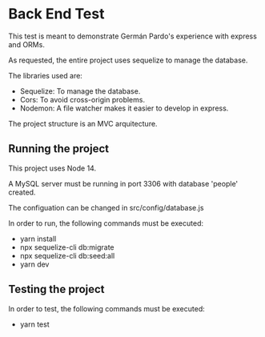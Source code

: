 # Back End Test

This test is meant to demonstrate Germán Pardo's experience with express and ORMs.

As requested, the entire project uses sequelize to manage the database.

The libraries used are:

- Sequelize: To manage the database.
- Cors: To avoid cross-origin problems.
- Nodemon: A file watcher makes it easier to develop in express.

The project structure is an MVC arquitecture.

## Running the project

This project uses Node 14.

A MySQL server must be running in port 3306 with database 'people' created.

The configuation can be changed in src/config/database.js

In order to run, the following commands must be executed:

- yarn install
- npx sequelize-cli db:migrate
- npx sequelize-cli db:seed:all
- yarn dev

## Testing the project

In order to test, the following commands must be executed:

- yarn test
